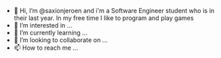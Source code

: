 - 👋 Hi, I’m @saxionjeroen and i'm a Software Engineer student who is in their last year. In my free time I like to program and play games
- 👀 I’m interested in ...
- 🌱 I’m currently learning ...
- 💞️ I’m looking to collaborate on ...
- 📫 How to reach me ...

<!---
saxionjeroen/saxionjeroen is a ✨ special ✨ repository because its `README.md` (this file) appears on your GitHub profile.
You can click the Preview link to take a look at your changes.
--->
